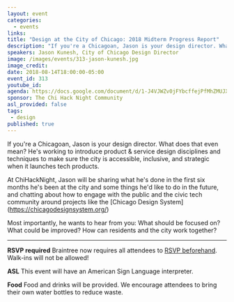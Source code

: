```yaml
---
layout: event
categories:
  - events
links:
title: "Design at the City of Chicago: 2018 Midterm Progress Report"
description: "If you're a Chicagoan, Jason is your design director. What does that even mean? He's working to introduce product & service design disciplines and techniques to make sure the city is accessible, inclusive, and strategic when it launches tech products."
speakers: Jason Kunesh, City of Chicago Design Director
image: /images/events/313-jason-kunesh.jpg
image_credit:
date: 2018-08-14T18:00:00-05:00
event_id: 313
youtube_id:
agenda: https://docs.google.com/document/d/1-J4VJWZv0jFYbcffejPfMhZMUJXJvCTE5XopUu1vaZI/edit?usp=sharing
sponsor: The Chi Hack Night Community
asl_provided: false
tags:
 - design
published: true
---
```


If you're a Chicagoan, Jason is your design director. What does that even mean? He's working to introduce product & service design disciplines and techniques to make sure the city is accessible, inclusive, and strategic when it launches tech products.


At ChiHackNight, Jason will be sharing what he's done in the first six months he's been at the city and some things he'd like to do in the future, and chatting about how to engage with the public and the civic tech community around projects like the [Chicago Design System] (https://chicagodesignsystem.org/)

Most importantly, he wants to hear from you: What should be focused on? What could be improved? How can residents and the city work together?

---

**RSVP required** Braintree now requires all attendees to [RSVP beforehand](https://www.eventbrite.com/e/chi-hack-night-registration-41703945624). Walk-ins will not be allowed!

**ASL** This event will have an American Sign Language interpreter.

**Food** Food and drinks will be provided. We encourage attendees to bring their own water bottles to reduce waste.
